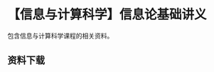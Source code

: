 # 【信息与计算科学】信息论基础讲义

包含信息与计算科学课程的相关资料。

<!--@include: @/parts/wip.md-->

## 资料下载

<OList path="/数学学院/【信息与计算科学】信息论基础讲义"/>